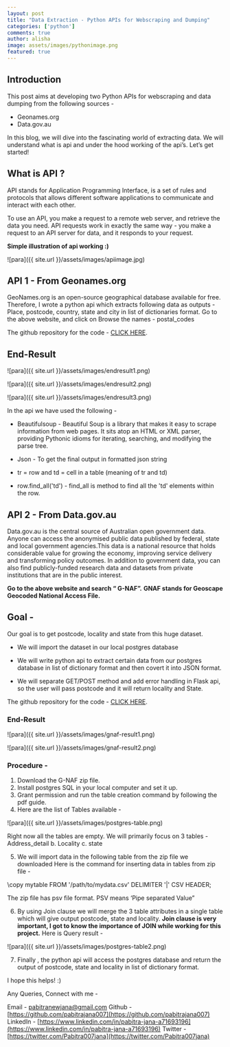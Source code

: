 ```yaml
---
layout: post
title: "Data Extraction - Python APIs for Webscraping and Dumping"
categories: ['python']
comments: true
author: alisha
image: assets/images/pythonimage.png
featured: true
---
```



## Introduction

This post aims at developing two Python APIs for webscraping and data dumping from the following sources -
* Geonames.org
* Data.gov.au

In this blog, we will dive into the fascinating world of extracting data. We will understand what is api and under the hood working of the api’s.
Let’s get started!


## What is API ?

API  stands for Application Programming Interface, is a set of rules and protocols that allows different software applications to communicate and interact with each other.

To use an API, you make a request to a remote web server, and retrieve the data you need. API requests work in exactly the same way - you make a request to an API server for data, and it responds to your request.


**Simple illustration of api working :)**

![para]({{ site.url }}/assets/images/apiimage.jpg)

## API  1 -  From Geonames.org

GeoNames.org is an open-source  geographical database available for free. Therefore, I wrote a python api which extracts  following data as outputs - Place, postcode, country, state and city in list of dictionaries format.
Go to the above website, and click on Browse the names - postal_codes

The github repository for the code -
[CLICK HERE](https://github.com/pabitrajana007/Webscraping-postalcodes).


## End-Result

![para]({{ site.url }}/assets/images/endresult1.png)

![para]({{ site.url }}/assets/images/endresult2.png)

![para]({{ site.url }}/assets/images/endresult3.png)

In the api we have used the following -

* Beautifulsoup - Beautiful Soup is a library that makes it easy to scrape information from web pages. It sits atop an HTML or XML parser, providing Pythonic idioms for iterating, searching, and modifying the parse tree.

* Json - To get the final output in formatted json string

* tr = row and  td = cell in a table  (meaning of tr and td)

* row.find_all('td') - find_all is method to find all the 'td' elements within the row.


## API  2 -  From Data.gov.au

Data.gov.au is the central source of Australian open government data. Anyone can access the anonymised public data published by federal, state and local government agencies.This data is a national resource that holds considerable value for growing the economy, improving service delivery and transforming policy outcomes. In addition to government data, you can also find publicly-funded research data and datasets from private institutions that are in the public interest.


**Go to the above website and search “ G-NAF”.** 
**GNAF stands for Geoscape Geocoded National Access File.**

## Goal -

Our goal is to get postcode, locality and state from this huge dataset. 
* We will import the dataset in our local postgres database

* We will write python api to extract certain data from our postgres database in list of dictionary format and then covert it into JSON format.

* We will separate GET/POST method and add error handling in Flask api, so the user will pass postcode and it will return locality and State.


The github repository for the code -
[CLICK HERE](https://github.com/pabitrajana007/aus-postcode-api-new).


### End-Result

![para]({{ site.url }}/assets/images/gnaf-result1.png)

![para]({{ site.url }}/assets/images/gnaf-result2.png)

### Procedure -
1. Download the G-NAF zip file.
2. Install postgres SQL in your local computer and set it up.
3. Grant permission and run the table creation command by following the pdf guide.
4. Here are the list of Tables available -

![para]({{ site.url }}/assets/images/postgres-table.png)

Right now all the tables are empty. We will primarily focus on 3 tables -
Address_detail  b. Locality  c. state

5. We will import data in the following table from the zip file we downloaded
Here is the command for inserting data in tables from zip file -

\copy mytable FROM '/path/to/mydata.csv' DELIMITER '|' CSV HEADER;

The zip file has psv file format. PSV means ‘Pipe separated Value”

6. By using Join clause we will merge the 3 table attributes in a single table which will give output postcode, state and locality. 
**Join clause is very important, I got to know the importance of JOIN while working for this project.**
Here is Query result  -

![para]({{ site.url }}/assets/images/postgres-table2.png)

7. Finally , the  python api will  access the postgres database and return the output of postcode, state and locality in list of dictionary format.

I hope this helps! :)


Any Queries, Connect with me -

Email - pabitranewjana@gmail.com
Github - [https://github.com/pabitrajana007](https://github.com/pabitrajana007)
LinkedIn - [https://www.linkedin.com/in/pabitra-jana-a71693196](https://www.linkedin.com/in/pabitra-jana-a71693196)
Twitter - [https://twitter.com/Pabitra007jana](https://twitter.com/Pabitra007jana)
